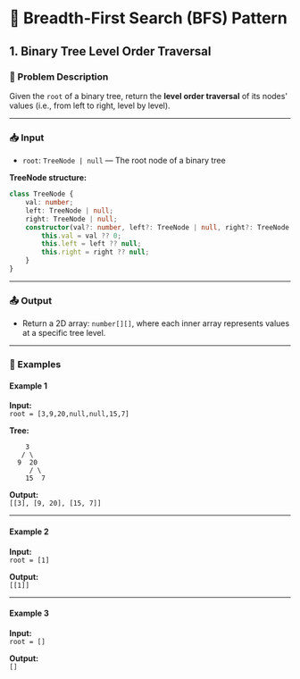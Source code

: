 # 🌳 Breadth-First Search (BFS) Pattern

## 1. Binary Tree Level Order Traversal

### 📝 Problem Description

Given the `root` of a binary tree, return the **level order traversal** of its nodes' values (i.e., from left to right, level by level).

---

### 📥 Input

-   `root`: `TreeNode | null` — The root node of a binary tree

**TreeNode structure:**

```typescript
class TreeNode {
    val: number;
    left: TreeNode | null;
    right: TreeNode | null;
    constructor(val?: number, left?: TreeNode | null, right?: TreeNode | null) {
        this.val = val ?? 0;
        this.left = left ?? null;
        this.right = right ?? null;
    }
}
```

---

### 📤 Output

-   Return a 2D array: `number[][]`, where each inner array represents values at a specific tree level.

---

### 🔁 Examples

#### Example 1

**Input:**  
`root = [3,9,20,null,null,15,7]`

**Tree:**

```
    3
   / \
  9  20
     / \
    15  7
```

**Output:**  
`[[3], [9, 20], [15, 7]]`

---

#### Example 2

**Input:**  
`root = [1]`

**Output:**  
`[[1]]`

---

#### Example 3

**Input:**  
`root = []`

**Output:**  
`[]`
